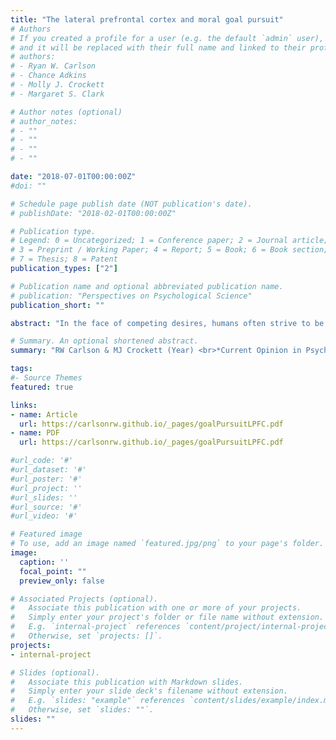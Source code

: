 ```yaml
---
title: "The lateral prefrontal cortex and moral goal pursuit"
# Authors
# If you created a profile for a user (e.g. the default `admin` user), write the username (folder name) here 
# and it will be replaced with their full name and linked to their profile.
# authors:
# - Ryan W. Carlson
# - Chance Adkins
# - Molly J. Crockett
# - Margaret S. Clark

# Author notes (optional)
# author_notes:
# - ""
# - ""
# - ""
# - ""

date: "2018-07-01T00:00:00Z"
#doi: ""

# Schedule page publish date (NOT publication's date).
# publishDate: "2018-02-01T00:00:00Z"

# Publication type.
# Legend: 0 = Uncategorized; 1 = Conference paper; 2 = Journal article;
# 3 = Preprint / Working Paper; 4 = Report; 5 = Book; 6 = Book section;
# 7 = Thesis; 8 = Patent
publication_types: ["2"]

# Publication name and optional abbreviated publication name.
# publication: "Perspectives on Psychological Science"
publication_short: ""

abstract: "In the face of competing desires, humans often strive to be fair, honest, and considerate of others. Research from social neuroscience implicates the lateral prefrontal cortex (LPFC) in our capacity to pursue such goals, yet its precise computational role is less clear. Here, we draw on insights from the neuroscience of hierarchical control and value-based choice to offer an integrative look at how LPFC supports the pursuit of moral goals. We conclude by highlighting how future work may leverage these insights to deepen our understanding of the dynamic neural code of morality."

# Summary. An optional shortened abstract.
summary: "RW Carlson & MJ Crockett (Year) <br>*Current Opinion in Psychology* "

tags:
#- Source Themes
featured: true

links:
- name: Article 
  url: https://carlsonrw.github.io/_pages/goalPursuitLPFC.pdf
- name: PDF
  url: https://carlsonrw.github.io/_pages/goalPursuitLPFC.pdf

#url_code: '#'
#url_dataset: '#'
#url_poster: '#'
#url_project: ''
#url_slides: ''
#url_source: '#'
#url_video: '#'

# Featured image
# To use, add an image named `featured.jpg/png` to your page's folder. 
image:
  caption: ''
  focal_point: ""
  preview_only: false

# Associated Projects (optional).
#   Associate this publication with one or more of your projects.
#   Simply enter your project's folder or file name without extension.
#   E.g. `internal-project` references `content/project/internal-project/index.md`.
#   Otherwise, set `projects: []`.
projects:
- internal-project

# Slides (optional).
#   Associate this publication with Markdown slides.
#   Simply enter your slide deck's filename without extension.
#   E.g. `slides: "example"` references `content/slides/example/index.md`.
#   Otherwise, set `slides: ""`.
slides: ""
---
```



